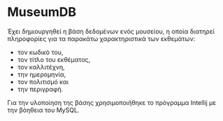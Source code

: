 # MuseumDB
Έχει δημιουργηθεί η βάση δεδομένων ενός μουσείου, η οποία διατηρεί πληροφορίες για τα παρακάτω χαρακτηριστικά των εκθεμάτων:
- τον κωδικό του,
- τον τίτλο του εκθέματος,
- τον καλλιτέχνη, 
- την ημερομηνία, 
- τον πολιτισμό και
- την περιγραφή.

Για την υλοποίηση της βάσης χρησιμοποιήθηκε το πρόγραμμα Intellij με την βόηθεια του MySQL. 
